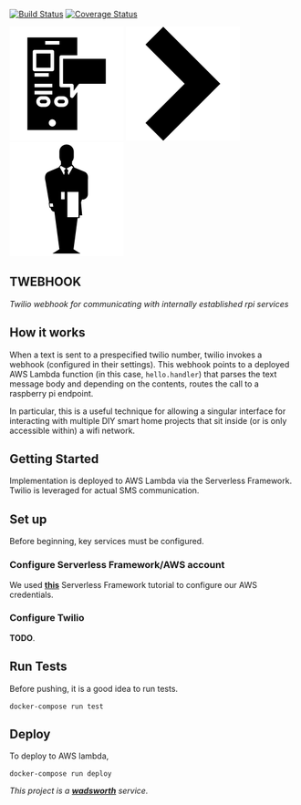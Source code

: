[![Build Status](https://travis-ci.org/Svinci131/wadsworth-twebhook.svg?branch=master)](https://travis-ci.org/Svinci131/wadsworth-twebhook) [![Coverage Status](https://coveralls.io/repos/github/Svinci131/wadsworth-twebhook/badge.svg?branch=travis)](https://coveralls.io/github/Svinci131/wadsworth-twebhook?branch=travis)

[![twebhook](https://github.com/Svinci131/wadsworth/blob/master/assets/twehbook.png?raw=true)](https://github.com/Svinci131/wadsworth/blob/master/assets/twebhook_attribution.md) [![arrow](https://github.com/Svinci131/wadsworth/blob/master/assets/right_arrow.png?raw=true)](https://github.com/Svinci131/wadsworth/blob/master/assets/right_arrow_attribution.md) [![butler](https://github.com/Svinci131/wadsworth/blob/master/assets/butler.png?raw=true)](https://github.com/Svinci131/wadsworth/blob/master/assets/butler_attribution.md)

## TWEBHOOK

*Twilio webhook for communicating with internally established rpi services*

## How it works

When a text is sent to a prespecified twilio number, twilio invokes a webhook (configured in their settings). This webhook points to a deployed AWS Lambda function (in this case, `hello.handler`) that parses the text message body and depending on the contents, routes the call to a raspberry pi endpoint. 

In particular, this is a useful technique for allowing a singular interface for interacting with multiple DIY smart home projects that sit inside (or is only accessible within) a wifi network.

## Getting Started

Implementation is deployed to AWS Lambda via the Serverless Framework. Twilio is leveraged for actual SMS communication. 

## Set up
Before beginning, key services must be configured.

### Configure Serverless Framework/AWS account
We used **[this](https://serverless.com/framework/docs/providers/aws/guide/credentials#setup-with-the-aws-cli)** Serverless Framework tutorial to configure our AWS credentials.

### Configure Twilio
**TODO**.

## Run Tests
Before pushing, it is a good idea to run tests.

```
docker-compose run test
```

## Deploy
To deploy to AWS lambda,
```
docker-compose run deploy
```

*This project is a **[wadsworth](https://github.com/Svinci131/wadsworth)** service.*
